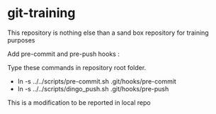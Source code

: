 # git-training

This repository is nothing else than a sand box repository for training purposes

Add pre-commit and pre-push  hooks :

Type these commands in repository root folder.

* ln -s ../../scripts/pre-commit.sh .git/hooks/pre-commit
* ln -s ../../scripts/dingo_push.sh .git/hooks/pre-push


This is a modification to be reported in local repo
